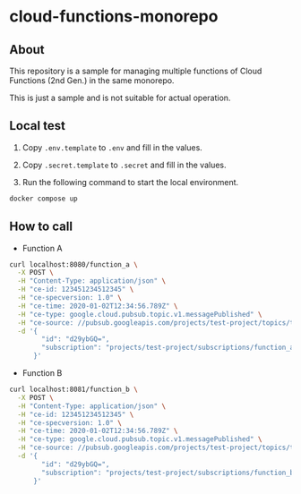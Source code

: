 # cloud-functions-monorepo

## About

This repository is a sample for managing multiple functions of Cloud Functions (2nd Gen.) in the same monorepo.

This is just a sample and is not suitable for actual operation.

## Local test

1. Copy `.env.template` to `.env` and fill in the values.

2. Copy `.secret.template` to `.secret` and fill in the values.

3. Run the following command to start the local environment.

```bash
docker compose up
```

## How to call

- Function A

```bash
curl localhost:8080/function_a \
  -X POST \
  -H "Content-Type: application/json" \
  -H "ce-id: 123451234512345" \
  -H "ce-specversion: 1.0" \
  -H "ce-time: 2020-01-02T12:34:56.789Z" \
  -H "ce-type: google.cloud.pubsub.topic.v1.messagePublished" \
  -H "ce-source: //pubsub.googleapis.com/projects/test-project/topics/topic_a" \
  -d '{
        "id": "d29ybGQ=",
        "subscription": "projects/test-project/subscriptions/function_a"
      }'
```

- Function B

```bash
curl localhost:8081/function_b \
  -X POST \
  -H "Content-Type: application/json" \
  -H "ce-id: 123451234512345" \
  -H "ce-specversion: 1.0" \
  -H "ce-time: 2020-01-02T12:34:56.789Z" \
  -H "ce-type: google.cloud.pubsub.topic.v1.messagePublished" \
  -H "ce-source: //pubsub.googleapis.com/projects/test-project/topics/topic_b" \
  -d '{
        "id": "d29ybGQ=",
        "subscription": "projects/test-project/subscriptions/function_b"
      }'
```
